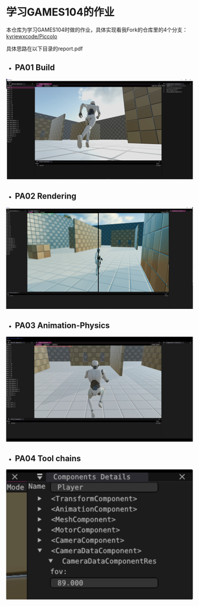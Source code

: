 # 学习GAMES104的作业

本仓库为学习GAMES104时做的作业，具体实现看我Fork的仓库里的4个分支：[kyriewxcode/Piccolo](https://github.com/kyriewxcode/Piccolo)

具体思路在以下目录的report.pdf

- ## PA01 Build

![PA01](PA01/PA01.png)

- ## PA02 Rendering

![Blur](PA02/blur.png)

- ## PA03 Animation-Physics

![PA03](PA03/PA03.png)

- ## PA04 Tool chains

![PA04](PA04/PA04.png)